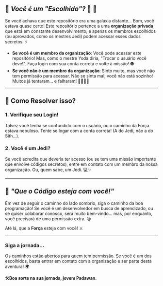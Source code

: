 ## 💫  *Você é um "Escolhido"?* 🌟 🌌 

Se você achava que este repositório era uma galáxia distante... Bom, você estava quase certo! Este repositório pertence a uma **organização privada** que está em constante desenvolvimento, e apenas os membros escolhidos (ou aprovados, como os mestres Jedi) podem acessar esses dados secretos. ⚡

- **Se você é um membro da organização**: Você pode acessar este repositório! Mas, como o mestre Yoda diria, "Trocar o usuário você deve!". Faça login com sua conta correta e volte à missão! 👽 
- **Se você não é um membro da organização**: Sinto muito, mas você não tem permissão para acessar. Não se sinta mal, você não está sozinho! Muitos já tentaram... e falharam! 👨‍💻👩‍💻

---

## 🔧 Como Resolver isso?

### **1. Verifique seu Login!**
Talvez você tenha se confundido com o usuário, ou o caminho da Força estava nebuloso. Tente se logar com a conta correta! (A do Jedi, não a do Sith...).

### **2. Você é um Jedi?**
Se você acredita que deveria ter acesso (ou se tem uma missão importante que envolve códigos secretos), entre em contato com um membro da nossa organização. Ou, quem sabe, um Jedi. 💻✨

---

## 🔮 *"Que o Código esteja com você!"*

Em vez de seguir o caminho do lado sombrio, siga o caminho da boa programação! Se você é um desenvolvedor em busca de aprendizado, ou se quiser colaborar conosco, será muito bem-vindo... mas, por enquanto, você precisará de uma permissão extra. 😉

Até lá, que a **Força** esteja com você! ⚔️ 

---

### **Siga a jornada...**
Os caminhos estão abertos para quem tem permissão. Se você é um dos escolhidos, basta entrar em contato com a organização e ser parte desta aventura! 🌍

🛠️**Boa sorte na sua jornada, jovem Padawan.**
